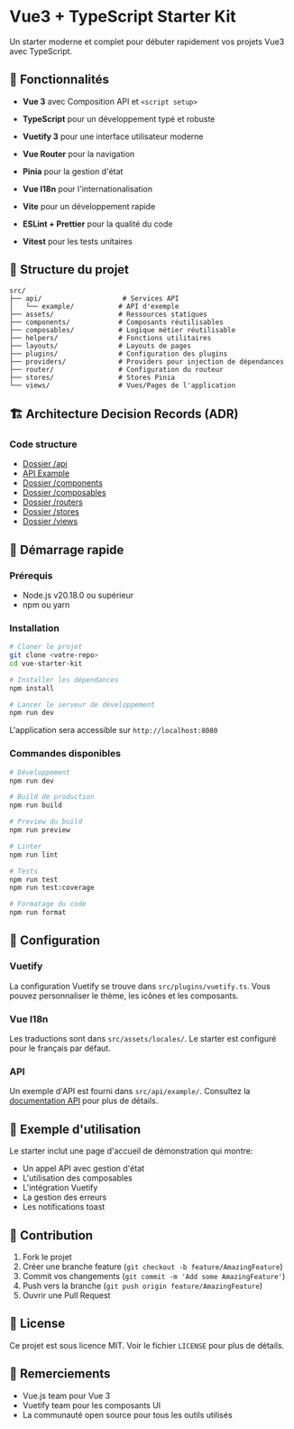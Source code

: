 # Vue3 + TypeScript Starter Kit

Un starter moderne et complet pour débuter rapidement vos projets Vue3 avec TypeScript.

## 🚀 Fonctionnalités

- **Vue 3** avec Composition API et `<script setup>`
- **TypeScript** pour un développement typé et robuste
- **Vuetify 3** pour une interface utilisateur moderne
- **Vue Router** pour la navigation
- **Pinia** pour la gestion d'état
- **Vue I18n** pour l'internationalisation

- **Vite** pour un développement rapide
- **ESLint + Prettier** pour la qualité du code
- **Vitest** pour les tests unitaires

## 📁 Structure du projet

```
src/
├── api/                    # Services API
│   └── example/           # API d'exemple
├── assets/                # Ressources statiques
├── components/            # Composants réutilisables
├── composables/           # Logique métier réutilisable
├── helpers/               # Fonctions utilitaires
├── layouts/               # Layouts de pages
├── plugins/               # Configuration des plugins
├── providers/             # Providers pour injection de dépendances
├── router/                # Configuration du routeur
├── stores/                # Stores Pinia
└── views/                 # Vues/Pages de l'application
```

## 🏗️ Architecture Decision Records (ADR)

### Code structure

- [Dossier /api](doc/architecture-decision-records/code-structure/api.md)
- [API Example](doc/architecture-decision-records/code-structure/api-example.md)
- [Dossier /components](doc/architecture-decision-records/code-structure/components.md)
- [Dossier /composables](doc/architecture-decision-records/code-structure/composables.md)
- [Dossier /routers](doc/architecture-decision-records/code-structure/routers.md)
- [Dossier /stores](doc/architecture-decision-records/code-structure/stores.md)
- [Dossier /views](doc/architecture-decision-records/code-structure/views.md)

## 🚀 Démarrage rapide

### Prérequis

- Node.js v20.18.0 ou supérieur
- npm ou yarn

### Installation

```bash
# Cloner le projet
git clone <votre-repo>
cd vue-starter-kit

# Installer les dépendances
npm install

# Lancer le serveur de développement
npm run dev
```

L'application sera accessible sur `http://localhost:8080`

### Commandes disponibles

```bash
# Développement
npm run dev

# Build de production
npm run build

# Preview du build
npm run preview

# Linter
npm run lint

# Tests
npm run test
npm run test:coverage

# Formatage du code
npm run format
```

## 🔧 Configuration

### Vuetify

La configuration Vuetify se trouve dans `src/plugins/vuetify.ts`. Vous pouvez personnaliser le thème, les icônes et les composants.

### Vue I18n

Les traductions sont dans `src/assets/locales/`. Le starter est configuré pour le français par défaut.

### API

Un exemple d'API est fourni dans `src/api/example/`. Consultez la [documentation API](doc/architecture-decision-records/code-structure/api-example.md) pour plus de détails.

## 📱 Exemple d'utilisation

Le starter inclut une page d'accueil de démonstration qui montre:

- Un appel API avec gestion d'état
- L'utilisation des composables
- L'intégration Vuetify
- La gestion des erreurs
- Les notifications toast

## 🤝 Contribution

1. Fork le projet
2. Créer une branche feature (`git checkout -b feature/AmazingFeature`)
3. Commit vos changements (`git commit -m 'Add some AmazingFeature'`)
4. Push vers la branche (`git push origin feature/AmazingFeature`)
5. Ouvrir une Pull Request

## 📄 License

Ce projet est sous licence MIT. Voir le fichier `LICENSE` pour plus de détails.

## 🙏 Remerciements

- Vue.js team pour Vue 3
- Vuetify team pour les composants UI
- La communauté open source pour tous les outils utilisés